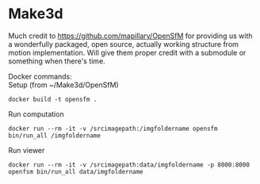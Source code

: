 # Make3d

Much credit to https://github.com/mapillary/OpenSfM for providing us with a wonderfully packaged, open source, actually working structure from motion implementation. Will give them proper credit with a submodule or something when there's time.

Docker commands:  
Setup (from ~/Make3d/OpenSfM)  

    docker build -t opensfm .

Run computation  

    docker run --rm -it -v /srcimagepath:/imgfoldername opensfm bin/run_all /imgfoldername

Run viewer  

    docker run --rm -it -v /srcimagepath:data/imgfoldername -p 8000:8000 openfsm bin/run_all data/imgfoldername

